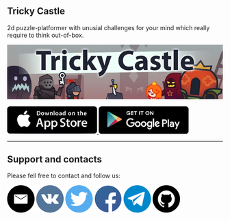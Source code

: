 
## Tricky Castle

2d puzzle-platformer with unusial challenges for your mind which really require to think out-of-box.

![Tricky Castle](/img/tricky-castle.jpg)

 [ ![iOS](/img/ios.png)  ](https://apps.apple.com/us/app/tricky-castle/id1473736890) 
 [ ![Android](/img/android.png)  ](https://play.google.com/store/apps/details?id=com.teamtricky.tc&hl=en_US&gl=US)  



----


## Support and contacts

Please fell free to contact and follow us:

 [![teamtrickyllc@gmail.com](/img/social/email.png)](mailto:teamtrickyllc@gmail.com)
 [![vk](/img/social/vk.png)](https://vk.com/trickycastle)
 [![twitter](/img/social/twitter.png)](https://twitter.com/trickycastle)
 [![facebook](/img/social/fb.png)](https://www.facebook.com/gaming/trickycastleofficial)
 [![telegram](/img/social/tg.png)](https://t.me/trickycastle)
 [![github](/img/social/github.png)](https://github.com/team-tricky)
